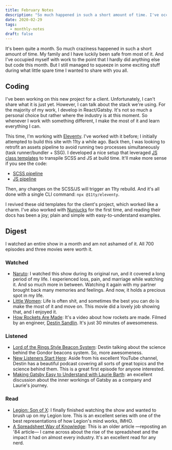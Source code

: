 ```yaml
---
title: February Notes
description: "So much happened in such a short amount of time. I've occupied myself with work to the point that I hardly did anything else but code this month. But I still managed to squeeze in some interesting stuff."
date: 2020-02-29
tags:
  - monthly-notes
draft: false
---
```


It's been quite a month. So much craziness happened in such a short amount of time. My family and I have luckily been safe from most of it. And I've occupied myself with work to the point that I hardly did anything else but code this month. But I still managed to squeeze in some exciting stuff during what little spare time I wanted to share with you all.

## Coding
I've been working on this new project for a client. Unfortunately, I can't share what it is just yet. However, I can talk about the stack we're using. For the majority of my work, I develop in React/Gatsby. It's not so much a personal choice but rather where the industry is at this moment. So whenever I work with something different, I make the most of it and learn everything I can.

This time, I'm working with [Eleventy](https://www.11ty.dev). I've worked with it before; I initially attempted to build this site with 11ty a while ago. Back then, I was looking to retrofit an assets pipeline to avoid running two processes simultaneously (task runner/bundler + SSG). I developed a nice setup that leveraged [JS class templates](https://www.11ty.dev/docs/languages/javascript/) to transpile SCSS and JS at build time. It'll make more sense if you see the code:

- [SCSS pipeline](https://github.com/fourjuaneight/static-templates/blob/master/templates/11ty/styles.11ty.js)
- [JS pipeline](https://github.com/fourjuaneight/static-templates/blob/master/templates/11ty/scripts.11ty.js)

Then, any changes on the SCSS/JS will trigger an 11ty rebuild. And it's all done with a single CLI command: `npx @11ty/eleventy`.

I revived these old templates for the client's project, which worked like a charm. I've also worked with [Nunjucks](https://mozilla.github.io/nunjucks/) for the first time, and reading their docs has been a joy; plain and simple with easy-to-understand examples.

## Digest
I watched an entire show in a month and am not ashamed of it. All 700 episodes and three movies were worth it.

### Watched
- [Naruto](https://www.crunchyroll.com/naruto): I watched this show during its original run, and it covered a long period of my life. I experienced loss, pain, and marriage while watching it. And so much more in between. Watching it again with my partner brought back many memories and feelings. And now, it holds a precious spot in my life.
- [Little Women](https://letterboxd.com/film/little-women-2019/): Life is often shit, and sometimes the best you can do is make the most of it and move on. This movie did a lovely job showing that, and I enjoyed it.
- [How Rockets Are Made](https://youtu.be/o0fG_lnVhHw): It's a video about how rockets are made. Filmed by an engineer, [Destin Sandlin](https://www.youtube.com/user/destinws2). It's just 30 minutes of awesomeness.

### Listened
- [Lord of the Rings Style Beacon System](https://www.nodumbquestions.fm/listen/2020/1/31/076-lord-of-the-rings-style-beacon-systems): Destin talking about the science behind the Gondor beacons system. So, more awesomeness.
- [New Listeners Start Here](https://www.nodumbquestions.fm/listen/2020/2/13/077-new-listeners-start-here): Aside from his excellent YouTube channel, Destin has a beautiful podcast covering all sorts of great topics and the science behind them. This is a great first episode for anyone interested.
- [Making Gatsby Easy to Understand with Laurie Barth](https://www.software-engineering-unlocked.com/episode-11-staff-engineer-gatsby/): an excellent discussion about the inner workings of Gatsby as a company and Laurie's journey.

### Read
- [Legion: Son of X](https://www.marvel.com/comics/collection/66037/legion_son_of_x_vol_1_-_prodigal_trade_paperback): I finally finished watching the show and wanted to brush up on my Legion lore. This is an excellent series with one of the best representations of how Legion's mind works, IMHO.
- [A Spreadsheet Way of Knowledge](https://www.wired.com/2014/10/a-spreadsheet-way-of-knowledge/): This is an older article —reposting an '84 article— I came across about the rise of the spreadsheet and the impact it had on almost every industry. It's an excellent read for any nerd.